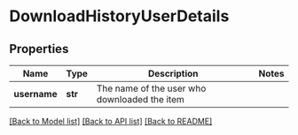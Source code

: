 # DownloadHistoryUserDetails

## Properties
Name | Type | Description | Notes
------------ | ------------- | ------------- | -------------
**username** | **str** | The name of the user who downloaded the item | 

[[Back to Model list]](../README.md#documentation-for-models) [[Back to API list]](../README.md#documentation-for-api-endpoints) [[Back to README]](../README.md)


